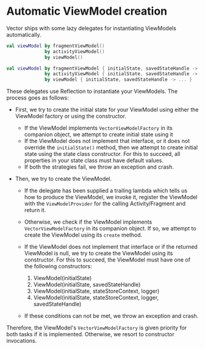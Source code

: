 # Automatic ViewModel creation

Vector ships with some lazy delegates for instantiating ViewModels automatically.

```kotlin
val viewModel by fragmentViewModel()
              by activityViewModel()
              by viewModel()

val viewModel by fragmentViewModel { initialState, savedStateHandle -> ... }
              by activityViewModel { initialState, savedStateHandle -> ... }
              by viewModel { initialState, savedStateHandle -> ... }
```

These delegates use Reflection to instantiate your ViewModels. The process goes as follows:

* First, we try to create the initial state for your ViewModel using either the ViewModel factory or using the constructor.
    * If the ViewModel implements `VectorViewModelFactory` in its companion object, we attempt to create initial state using it
    * If the ViewModel does not implement that interface, or it does not override the `initialState()` method, then we attempt to create initial state using the state class constructor. For this to succeed, all properties in your state class must have default values.
    * If both the strategies fail, we throw an exception and crash.

* Then, we try to create the ViewModel.
    * If the delegate has been supplied a trailing lambda which tells us how to produce the ViewModel, we invoke it, register the ViewModel with the `ViewModelProvider` for the calling Activity/Fragment and return it.
    * Otherwise, we check if the ViewModel implements `VectorViewModelFactory` in its companion object. If so, we attempt to create the ViewModel using its `create` method.
    * If the ViewModel does not implement that interface or if the returned ViewModel is null, we try to create the ViewModel using its constructor. For this to succeed, the ViewModel must have one of the following constructors:
        1. ViewModel(initialState)
        2. ViewModel(initialState, savedStateHandle)
        3. ViewModel(initialState, stateStoreContext, logger)
        4. ViewModel(initialState, stateStoreContext, logger, savedStateHandle)
  
  * If these conditions can not be met, we throw an exception and crash.

Therefore, the ViewModel's `VectorViewModelFactory` is given priority for both tasks if it is implemented. Otherwise, we resort to constructor invocations.
